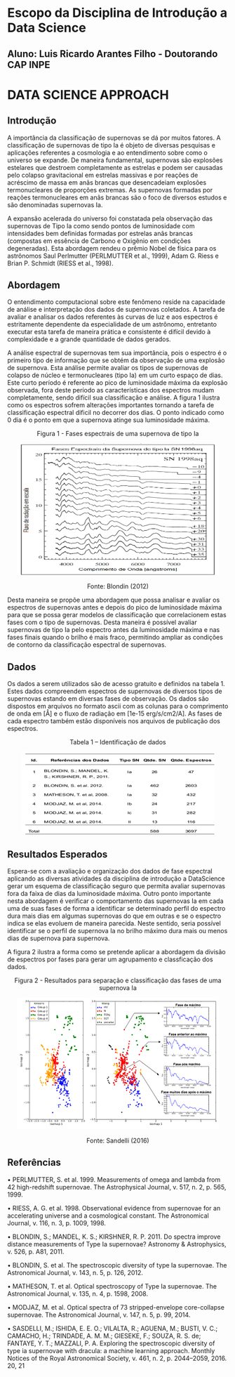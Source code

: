 # Escopo da Disciplina de Introdução a Data Science
## Aluno: Luis Ricardo Arantes Filho - Doutorando CAP INPE

# DATA SCIENCE APPROACH

## Introdução
A importância da classificação de supernovas se dá por muitos fatores. A classificação de supernovas de tipo Ia é objeto de diversas pesquisas e aplicações referentes a cosmologia e ao entendimento sobre como o universo se expande.
De maneira fundamental, supernovas são explosões estelares que destroem completamente as estrelas e podem ser causadas pelo colapso gravitacional em estrelas massivas e por reações de acréscimo de massa em anãs brancas que desencadeiam explosões termonucleares de proporções extremas. As supernovas formadas por reações termonucleares em anãs brancas são o foco de diversos estudos e são denominadas supernovas Ia.

A expansão acelerada do universo foi constatada pela observação das supernovas de Tipo Ia como sendo pontos de luminosidade com intensidades bem definidas formadas por estrelas anãs brancas (compostas em essência de Carbono e Oxigênio em condições degeneradas). Esta abordagem rendeu o prêmio Nobel de física para os astrônomos Saul Perlmutter (PERLMUTTER et al., 1999), Adam G. Riess e Brian P. Schmidt (RIESS et al., 1998).

## Abordagem

O entendimento computacional sobre este fenômeno reside na capacidade de análise e interpretação dos dados de supernovas coletados. A tarefa de avaliar e analisar os dados referentes às curvas de luz e aos espectros é estritamente dependente da especialidade de um astrônomo, entretanto executar esta tarefa de maneira prática e consistente é difícil devido à complexidade e a grande quantidade de dados gerados.

A análise espectral de supernovas tem sua importância, pois o espectro é o primeiro tipo de informação que se obtém da observação de uma explosão de supernova. Esta análise permite avaliar os tipos de supernovas de colapso de núcleo e termonucleares (tipo Ia) em um curto espaço de dias. Este curto período é referente ao pico de luminosidade máxima da explosão observada, fora deste período as características dos espectros mudam completamente, sendo difícil sua classificação e análise. A figura 1 ilustra como os espectros sofrem alterações importantes tornando a tarefa de classificação espectral dificil no decorrer dos dias. O ponto indicado como 0 dia é o ponto em que a supernova atinge sua luminosidade máxima.

<p align="center"> Figura 1 - Fases espectrais de uma supernova de tipo Ia</p>

<p align="center">
<img width="460" height="300" src="https://github.com/LuisRicardoAF/Luis_Ricardo_DataScience_Files/blob/master/phases.png">
</p>

<p align="center"> Fonte: Blondin (2012)</p>

Desta maneira se propõe uma abordagem que possa analisar e avaliar os espectros de supernovas antes e depois do pico de luminosidade máxima para que se possa gerar modelos de classificação que correlacionem estas fases com o tipo de supernovas. Desta maneira é possível avaliar supernovas de tipo Ia pelo espectro antes da luminosidade máxima e nas fases finais quando o brilho é mais fraco, permitindo ampliar as condições de contorno da classificação espectral de supernovas.

## Dados

Os dados a serem utilizados são de acesso gratuito e definidos na tabela 1. Estes dados compreendem espectros de supernovas de diversos tipos de supernovas estando em diversas fases de observação. Os dados são dispostos em arquivos no formato ascii com as colunas para o comprimento de onda em [Å] e o fluxo de radiação em [1e-15 erg/s/cm2/A]. As fases de cada espectro também estão disponíveis nos arquivos de publicação dos espectros.

<p align="center"> Tabela 1 – Identificação de dados </p>

<p align="center">
<img src="https://github.com/LuisRicardoAF/Luis_Ricardo_DataScience_Files/blob/master/dados.png">
</p>

## Resultados Esperados

Espera-se com a avaliação e organização dos dados de fase espectral aplicando as diversas atividades da disciplina de introdução a DataScience gerar um esquema de classificação seguro que permita avaliar supernovas fora da faixa de dias da luminosidade máxima. Outro ponto importante nesta abordagem é verificar o comportamento das supernovas Ia em cada uma de suas fases de forma a identificar se determinado perfil do espectro dura mais dias em algumas supernovas do que em outras e se o espectro indica se elas evoluem de maneira parecida. Neste sentido, seria possível identificar se o perfil de supernova Ia no brilho máximo dura mais ou menos dias de supernova para supernova.

A figura 2 ilustra a forma como se pretende aplicar a abordagem da divisão de espectros por fases para gerar um agrupamento e classficação dos dados.

<p align="center"> Figura 2 - Resultados para separação e classificação das fases de uma supernova Ia</p>
<p align="center">
<img width="460" height="300" src="https://github.com/LuisRicardoAF/Luis_Ricardo_DataScience_Files/blob/master/fasesAnalysis.png">
</p>

<p align="center"> Fonte: Sandelli (2016)</p>


## Referências

•	PERLMUTTER, S. et al. 1999. Measurements of omega and lambda from 42 high-redshift supernovae. The Astrophysical Journal, v. 517, n. 2, p. 565, 1999.

•	RIESS, A. G. et al. 1998. Observational evidence from supernovae for an accelerating universe and a cosmological constant. The Astronomical Journal, v. 116, n. 3, p. 1009, 1998.

•	BLONDIN, S.; MANDEL, K. S.; KIRSHNER, R. P. 2011. Do spectra improve distance measurements of Type Ia supernovae? Astronomy & Astrophysics, v. 526, p. A81, 2011.

•	BLONDIN, S. et al. The spectroscopic diversity of type Ia supernovae. The Astronomical Journal, v. 143, n. 5, p. 126, 2012.

•	MATHESON, T. et al. Optical spectroscopy of Type Ia supernovae. The Astronomical Journal, v. 135, n. 4, p. 1598, 2008.

•	MODJAZ, M. et al. Optical spectra of 73 stripped-envelope core-collapse supernovae. The Astronomical Journal, v. 147, n. 5, p. 99, 2014.

• SASDELLI, M.; ISHIDA, E. E. O.; VILALTA, R.; AGUENA, M.; BUSTI, V. C.; CAMACHO, H.; TRINDADE, A. M. M.; GIESEKE, F.; SOUZA, R. S. de;
FANTAYE, Y. T.; MAZZALI, P. A. Exploring the spectroscopic diversity of type ia supernovae with dracula: a machine learning approach. Monthly Notices of the Royal Astronomical Society, v. 461, n. 2, p. 2044–2059, 2016. 20, 21

